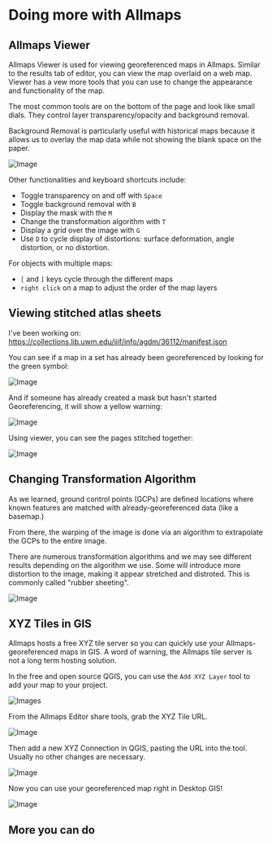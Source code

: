 # Doing more with Allmaps

## Allmaps Viewer

Allmaps Viewer is used for viewing georeferenced maps in Allmaps. Similar to the results tab of editor, you can view the map overlaid on a web map.
Viewer has a vew more tools that you can use to change the appearance and functionality of the map.

The most common tools are on the bottom of the page and look like small dials. They control layer transparency/opacity and background removal.

Background Removal is particularly useful with historical maps because it allows us to overlay the map data while not showing the blank space on the paper.

![Image](images/georef_nz8_Background.png)

Other functionalities and keyboard shortcuts include:

- Toggle transparency on and off with `Space`
- Toggle background removal with `B`
- Display the mask with the `M`
- Change the transformation algorithm with `T`
- Display a grid over the image with `G`
- Use `D` to cycle display of distortions: surface deformation, angle distortion, or no distortion.

For objects with multiple maps:

- `[` and `]` keys cycle through the different maps
- `right click` on a map to adjust the order of the map layers

## Viewing stitched atlas sheets

I've been working on: https://collections.lib.uwm.edu/iiif/info/agdm/36112/manifest.json

You can see if a map in a set has already been georeferenced by looking for the green symbol:

![Image](images/MultiPageGreen.png)

And if someone has already created a mask but hasn't started Georeferencing, it will show a yellow warning:

![Image](images/MultiPageYellow.png)

Using viewer, you can see the pages stitched together:

![Image](images/MultiPageStitch.png)

## Changing Transformation Algorithm

As we learned, ground control points (GCPs) are defined locations where known features are matched with already-georeferenced data (like a basemap.)

From there, the warping of the image is done via an algorithm to extrapolate the GCPs to the entire image.

There are numerous transformation algorithms and we may see different results depending on the algorithm we use. Some will introduce more distortion to the image, making it appear stretched and distroted. This is commonly called "rubber sheeting". 

![Image](images/transform.gif)

## XYZ Tiles in GIS

Allmaps hosts a free XYZ tile server so you can quickly use your Allmaps-georeferenced maps in GIS.
A word of warning, the Allmaps tile server is not a long term hosting solution.

In the free and open source QGIS, you can use the `Add XYZ Layer` tool to add your map to your project.

![Images](images/QGIS1.png)

From the Allmaps Editor share tools, grab the XYZ Tile URL.

![Image](images/ShareXYZ.png)

Then add a new XYZ Connection in QGIS, pasting the URL into the tool. Usually no other changes are necessary.

![Image](images/QGIS2.png)

Now you can use your georeferenced map right in Desktop GIS!

![Image](images/QGIS3.png)

## More you can do

